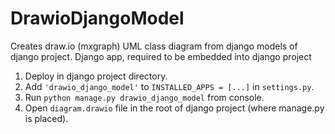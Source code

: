# DrawioDjangoModel
Creates draw.io (mxgraph) UML class diagram from django models of django project.
Django app, required to be embedded into django project
1) Deploy in django project directory.
2) Add ```'drawio_django_model'``` to ```INSTALLED_APPS = [...]```  in ```settings.py```.
3) Run ```python manage.py drawio_django_model``` from console.
4) Open ```diagram.drawio``` file in the root of django project (where manage.py is placed).
